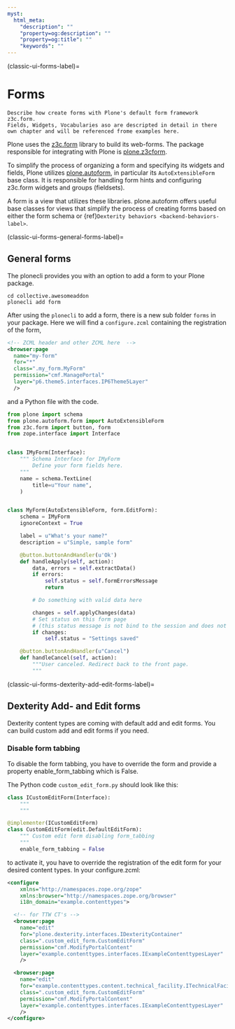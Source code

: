 ```yaml
---
myst:
  html_meta:
    "description": ""
    "property=og:description": ""
    "property=og:title": ""
    "keywords": ""
---
```


(classic-ui-forms-label)=

# Forms

```{todo}
Describe how create forms with Plone's default form framework z3c.form.
Fields, Widgets, Vocabularies aso are descripted in detail in there own chapter and will be referenced frome examples here.
```


Plone uses the [z3c.form](http://pythonhosted.org/z3c.form) library to build its web-forms. 
The package responsible for integrating with Plone is [plone.z3cform](http://pypi.python.org/pypi/plone.z3cform).

To simplify the process of organizing a form and specifying its widgets and fields, Plone utilizes [plone.autoform](http://pypi.python.org/pypi/plone.autoform), in particular its `AutoExtensibleForm` base class.
It is responsible for handling form hints and configuring  z3c.form widgets and groups (fieldsets).

A form is a view that utilizes these libraries. 
plone.autoform offers useful base classes for views that simplify the process of creating forms based on either the form schema or {ref}`Dexterity behaviors <backend-behaviors-label>`.


(classic-ui-forms-general-forms-label)=
## General forms

The plonecli provides you with an option to add a form to your Plone package.


```shell
cd collective.awesomeaddon
plonecli add form
```

After using the `plonecli` to add a form, there is a new sub folder `forms` in your package.
Here we will find a `configure.zcml` containing the registration of the form,

```xml
<!-- ZCML header and other ZCML here  -->
<browser:page
  name="my-form"
  for="*"
  class=".my_form.MyForm"
  permission="cmf.ManagePortal"
  layer="p6.theme5.interfaces.IP6Theme5Layer"
  />
```

and a Python file with the code.

```python
from plone import schema
from plone.autoform.form import AutoExtensibleForm
from z3c.form import button, form
from zope.interface import Interface


class IMyForm(Interface):
    """ Schema Interface for IMyForm
        Define your form fields here.
    """
    name = schema.TextLine(
        title=u"Your name",
    )


class MyForm(AutoExtensibleForm, form.EditForm):
    schema = IMyForm
    ignoreContext = True

    label = u"What's your name?"
    description = u"Simple, sample form"

    @button.buttonAndHandler(u'Ok')
    def handleApply(self, action):
        data, errors = self.extractData()
        if errors:
            self.status = self.formErrorsMessage
            return

        # Do something with valid data here

        changes = self.applyChanges(data)
        # Set status on this form page
        # (this status message is not bind to the session and does not go thru redirects)
        if changes:
            self.status = "Settings saved"

    @button.buttonAndHandler(u"Cancel")
    def handleCancel(self, action):
        """User canceled. Redirect back to the front page.
        """

```


(classic-ui-forms-dexterity-add-edit-forms-label)=
## Dexterity Add- and Edit forms

Dexterity content types are coming with default add and edit forms.
You can build custom add and edit forms if you need.

### Disable form tabbing

To disable the form tabbing, you have to override the form and provide a property enable_form_tabbing which is False.

The Python code `custom_edit_form.py` should look like this:

```python
class ICustomEditForm(Interface):
    """
    """

@implementer(ICustomEditForm)
class CustomEditForm(edit.DefaultEditForm):
    """ Custom edit form disabling form_tabbing
    """
    enable_form_tabbing = False

```

to activate it, you have to override the registration of the edit form for your desired content types.
In your configure.zcml:

```xml
<configure
    xmlns="http://namespaces.zope.org/zope"
    xmlns:browser="http://namespaces.zope.org/browser"
    i18n_domain="example.contenttypes">

  <!-- for TTW CT's -->
  <browser:page
    name="edit"
    for="plone.dexterity.interfaces.IDexterityContainer"
    class=".custom_edit_form.CustomEditForm"
    permission="cmf.ModifyPortalContent"
    layer="example.contenttypes.interfaces.IExampleContenttypesLayer"
    />

  <browser:page
    name="edit"
    for="example.contenttypes.content.technical_facility.ITechnicalFacility"
    class=".custom_edit_form.CustomEditForm"
    permission="cmf.ModifyPortalContent"
    layer="example.contenttypes.interfaces.IExampleContenttypesLayer"
    />
</configure>
```
